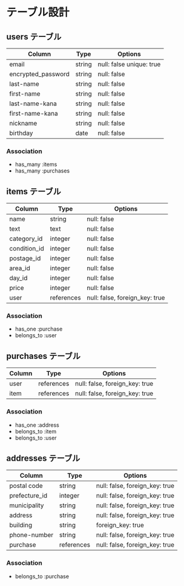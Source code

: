 # テーブル設計

## users テーブル

| Column             | Type   | Options                  |
| ------------------ | ------ | ------------------------ |
| email              | string | null: false unique: true |
| encrypted_password | string | null: false              |
| last-name          | string | null: false              |
| first-name         | string | null: false              |
| last-name-kana     | string | null: false              |
| first-name-kana    | string | null: false              |
| nickname           | string | null: false              |
| birthday           | date   | null: false              |

### Association

- has_many :items
- has_many :purchases

## items テーブル

| Column       | Type       | Options                        |
| ------------ | ---------- | ------------------------------ |
| name         | string     | null: false                    |
| text         | text       | null: false                    |
| category_id  | integer    | null: false                    |
| condition_id | integer    | null: false                    |
| postage_id   | integer    | null: false                    |
| area_id      | integer    | null: false                    |
| day_id       | integer    | null: false                    |
| price        | integer    | null: false                    |
| user         | references | null: false, foreign_key: true |

### Association

- has_one :purchase
- belongs_to :user

## purchases テーブル

| Column | Type       | Options                        |
| ------ | ---------- | ------------------------------ |
| user   | references | null: false, foreign_key: true |
| item   | references | null: false, foreign_key: true |

### Association

- has_one :address
- belongs_to :item
- belongs_to :user

## addresses テーブル

| Column        | Type       | Options                        |
| ------------- | ---------- | ------------------------------ |
| postal code   | string     | null: false, foreign_key: true |
| prefecture_id | integer    | null: false, foreign_key: true |
| municipality  | string     | null: false, foreign_key: true |
| address       | string     | null: false, foreign_key: true |
| building      | string     | foreign_key: true              |
| phone-number  | string     | null: false, foreign_key: true |
| purchase      | references | null: false, foreign_key: true |

### Association

- belongs_to :purchase
